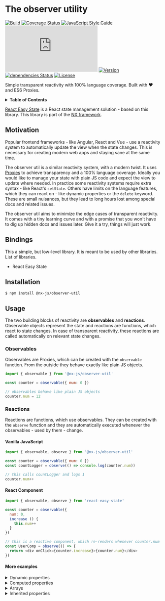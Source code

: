 # The observer utility

[![Build](https://img.shields.io/circleci/project/github/nx-js/observer-util/master.svg)](https://circleci.com/gh/nx-js/observer-util/tree/master) [![Coverage Status](https://coveralls.io/repos/github/nx-js/observer-util/badge.svg)](https://coveralls.io/github/nx-js/observer-util) [![JavaScript Style Guide](https://img.shields.io/badge/code_style-standard-brightgreen.svg)](https://standardjs.com) [![Package size](http://img.badgesize.io/https://unpkg.com/@nx-js/observer-util/dist/umd.es6.min.js?compression=gzip&label=minzip_size)](https://unpkg.com/@nx-js/observer-util/dist/umd.es6.min.js)  [![Version](https://img.shields.io/npm/v/@nx-js/observer-util.svg)](https://www.npmjs.com/package/@nx-js/observer-util) [![dependencies Status](https://david-dm.org/nx-js/observer-util/status.svg)](https://david-dm.org/nx-js/observer-util) [![License](https://img.shields.io/npm/l/@nx-js/observer-util.svg)](https://www.npmjs.com/package/@nx-js/observer-util)

Simple transparent reactivity with 100% language coverage. Built with :heart: and ES6 Proxies.

<details>
<summary><strong>Table of Contents</strong></summary>
<!-- Do not edit the Table of Contents, instead regenerate with `npm run build-toc` -->

<!-- toc -->

* [Installation](#installation)
* [Usage](#usage)
* [Key features](#key-features)
* [Platform support](#platform-support)
* [API](#api)
  + [const object = observable(object)](#const-object--observableobject)
  + [const boolean = isObservable(object)](#const-boolean--isobservableobject)
  + [const function = observe(function)](#const-function--observefunction)
  + [unobserve(function)](#unobservefunction)
  + [unqueue(function)](#unqueuefunction)
  + [exec(function)](#execfunction)
  + [const promise = nextTick(function)](#const-promise--nexttickfunction)
  + [observable.$raw](#observableraw)
* [Examples](#examples)
* [Alternative builds](#alternative-builds)
* [Contributing](#contributing)

<!-- tocstop -->

</details>

[React Easy State](https://github.com/solkimicreb/react-easy-state) is a React state management solution - based on this library. This library is part of the [NX framework](https://nx-framework.com).

## Motivation

Popular frontend frameworks - like Angular, React and Vue - use a reactivity system to automatically update the view when the state changes. This is necessary for creating modern web apps and staying sane at the same time.

The observer util is a similar reactivity system, with a modern twist. It uses [Proxies](https://developer.mozilla.org/en-US/docs/Web/JavaScript/Reference/Global_Objects/Proxy) to achieve transparency and a 100% language coverage. Ideally you would like to manage your state with plain JS code and expect the view to update where needed. In practice some reactivity systems require extra syntax - like React's `setState`. Others have limits on the language features, which they can react on - like dynamic properties or the `delete` keyword. These are small nuisances, but they lead to long hours lost among special docs and related issues.

The observer util aims to minimize the edge cases of transparent reactivity. It comes with a tiny learning curve and with a promise that you won't have to dig up hidden docs and issues later. Give it a try, things will just work.

## Bindings

This a simple, but low-level library. It is meant to be used by other libraries.
List of libraries.

- React Easy State

## Installation

```
$ npm install @nx-js/observer-util
```

## Usage

The two building blocks of reactivity are **observables** and **reactions**. Observable objects represent the state and reactions are functions, which react to state changes. In case of transparent reactivity, these reactions are called automatically on relevant state changes.

### Observables

Observables are Proxies, which can be created with the `observable` function. From the outside they behave exactly like plain JS objects.

```js
import { observable } from '@nx-js/observer-util'

const counter = observable({ num: 0 })

// observables behave like plain JS objects
counter.num = 12
```

### Reactions

Reactions are functions, which use observables. They can be created with the `observe` function and they are automatically executed whenever the observables - used by them - change.

#### Vanilla JavaScript

```js
import { observable, observe } from '@nx-js/observer-util'

const counter = observable({ num: 0 })
const countLogger = observe(() => console.log(counter.num))

// this calls countLogger and logs 1
counter.num++
```

#### React Component

```js
import { observable, observe } from 'react-easy-state'

const counter = observable({
  num: 0,
  increase () {
    this.num++
  }
})

// this is a reactive component, which re-renders whenever counter.num changes
const UserComp = observe(() => {
  return <div onClick={counter.increase}>{counter.num}</div>  
})
```

#### More examples

<details>
<summary>Dynamic properties</summary>
```js
import { observable, observe } from '@nx-js/observer-util'

const profile = observable()
observe(() => console.log(profile.name))

// logs 'Bob'
profile.name = 'Bob'
```
</details>
<details>
<summary>Nested properties</summary>
```js
import { observable, observe } from '@nx-js/observer-util'

const person = observable({
  name: {
    first: 'John',
    last: 'Smith'
  },
  age: 22
})

observe(() => console.log(`${person.name.first} ${person.name.last}`))

// logs 'Bob Smith'
person.name.first = 'Bob'
```
</details>
<details>
<summary>Computed properties</summary>
```js
import { observable, observe } from '@nx-js/observer-util'

const person = observable({
  firstName: 'Bob',
  lastName: 'Smith',
  get name () {
    return `${firstName} ${lastName}`
  }
})

observe(() => console.log(person.name))

// logs 'Ann Smith'
observable.firstName = 'Ann'
```
</details>
<details>
<summary>Conditionals</summary>
```js
import { observable, observe } from '@nx-js/observer-util'

const person = observable({
  gender: 'male',
  name: 'Potato'
})

observe(() => {
  if (person.gender === 'male') {
    console.log(`Mr. ${person.name}`)
  } else {
    console.log(`Ms. ${person.name}`)
  }
})

// logs 'Ms. Potato'
person.gender = 'female'
```
</details>
<details>
<summary>Arrays</summary>
```js
import { observable, observe } from '@nx-js/observer-util'

const users = observable([])

observe(() => console.log(users.join(', ')))

// logs 'Bob'
users.push('Bob')

// logs 'Bob, John'
users.push('John')

// logs 'Bob'
users.pop()
```
</details>
<details>
<summary>ES6 collections</summary>
```js
import { observable, observe } from '@nx-js/observer-util'

const people = observable(new Map())

observe(() => {
  for (let [name, age] of people) {
    console.log(`${name}, ${age}`)
  }
})

// logs 'Bob, 22'
people.set('Bob', 22)

// logs 'Bob, 22' and 'John, 35'
people.set('John', 35)
```
</details>
<details>
<summary>Inherited properties</summary>
```js
import { observable, observe } from '@nx-js/observer-util'

const defaultUser = observable({
  name: 'Unknown',
  job: 'developer'
})
const user = observable(Object.create(defaultUser))

// logs 'Unknown is a developer'
observe(() => console.log(`${user.name} is a ${user.job}`))

// logs 'Bob is a developer'
user.name = 'Bob'

// logs 'Bob is a stylist'
user.job = 'stylist'

// logs 'Unknown is a stylist'
delete user.name
```
</details>

**This is all you need to know to get started!** The following sections are about advanced topics - like custom reaction scheduling and cleanup.

### Reaction scheduling

Reactions are scheduled to run whenever the relevant observable state changes. The default scheduler runs the reactions synchronously, but custom schedulers can be passed to change this behavior. Schedulers are usually functions which receive the scheduled reaction as argument. For example the React Easy State scheduler delegates the render scheduling to React Fiber.

```js
import { observable, observe } from '@nx-js/observer-util'

// this scheduler delays reactions by 1 second
const scheduler = reaction => setTimeout(reaction, 1000)

const person = observable({ name: 'Josh' })
observe(() => console.log(person.name), { scheduler })

// this logs 'Barbie' after a one second delay
person.name = 'Barbie'
```

#### More examples

<details>
<summary>React Scheduler</summary>

The React scheduler simply calls `setState` on relevant observable changes. This delegates the render scheduling to React Fiber.

```js
import { observe } from '@nx-js/observer-util'

class ReactiveComp extends BaseComponent {
  constructor () {
    // ...
    this.render = observe(this.render, {
      lazy: true,
      scheduler: () => this.setState()
    })
  }
}

```
</details>
<details>
<summary>Batched updates with ES6 Sets</summary>

Schedulers can be objects with an `add` and `delete` method, which schedule and unschedule reactions. ES6 Sets can be used as a scheduler, that automatically removes duplicate reactions.

```js
import { observable, observe } from '@nx-js/observer-util'

const reactions = new Set()
const person = observable({ name: 'Josh' })
observe(() => console.log(person), { scheduler: reactions })

// this throttles reactions to run with a minimal 1 second interval
setInterval(() => {
  reactions.forEach(reaction => reaction())
}, 1000)

// these will cause { name: 'Barbie', age: 30 } to be logged once
person.name = 'Barbie'
person.age = 87
```
</details>
<details>
<summary>Batched updates with queues</summary>

Queues from the [queue util]() can be used to implement complex scheduling patterns by combining automatic priority based and manual execution.

```js
import { observable, observe } from '@nx-js/observer-util'
import { Queue, priorities } from '@nx-js/queue-util'

const scheduler = new Queue(priorities.LOW)
const person = observable({ name: 'Josh' })
observe(() => console.log(person), { scheduler })

// these will cause { name: 'Barbie', age: 30 } to be logged once
// when everything is idle and there is free time to do it
person.name = 'Barbie'
person.age = 87
```

Queues are automatically scheduling reactions - based on their priority - but they can also be stopped, started and cleared manually at any time. Learn more about them [here]().
</details>

## API

### Proxy = observable(object)

Creates and returns a proxied observable object, which behaves just like the originally passed object. The original object is **not modified**.

- If no argument is provided, it returns an empty observable.
- If an object is passed as argument, it wraps the passed object in an observable.
- If an observable object is passed, it simply returns the passed observable object.

### boolean = isObservable(object)

Returns true if the passed object is an observable, returns false otherwise.

### reaction = observe(function, config)

Wraps the passed function with reaction, which behaves just like the original function. The original function is **not modified**.

It also accepts an optional config object with the following options.

- lazy: A boolean, which controls if the reaction should run once after it is created or not. If it is true, the reaction has to be called once manually to trigger the reactivity process. Defaults to false.

- scheduler: A function, which is called with the reaction when it is scheduled to run because of observable changes. The default scheduler runs the reaction right away. It can also be an object with an `add` and `delete` method - which schedule and unschedule reactions.

### unobserve(reaction)

Unobserves the passed reaction. Unobserved reactions won't be automatically run anymore.

```js
import { observable, observe, unobserve } from '@nx-js/observer-util'

const counter = observable({ num: 0 })
const logger = observe(() => console.log(counter.num))

// after this the logger won't be automatically called on counter.num changes
unobserve(logger)
```

### obj = raw(observable)

Original objects are never modified, but transparently wrapped by observables. `raw` can be used  to access the original non-reactive object. Modifying and accessing properties on the raw object doesn't trigger reactions.

#### Using `raw` at property access

```js
import { observable, observe, raw } from '@nx-js/observer-util'

const person = observable()
const logger = observe(() => console.log(person.name))

// this logs 'Bob'
person.name = 'Bob'

// `name` is used from the raw non-reactive object, this won't log anything
raw(person).name = 'John'
```

#### Using `raw` at property mutation

```js
import { observable, observe, raw } from '@nx-js/observer-util'

const person = observable({ age: 20 })
observe(() => console.log(`${person.name}: ${raw(person).age}`))

// this logs 'Bob: 20'
person.name = 'Bob'

// `age` is used from the raw non-reactive object, this won't log anything
person.age = 33
```

## Platform support

- Node: 6.5 and above
- Chrome: 49 and above
- Firefox: 38 and above
- Safari: 10 and above
- Edge: 12 and above
- Opera: 36 and above
- IE is not supported

## Alternative builds

This library detects if you use ES6 or commonJS modules and serve the right format to you. The exposed bundles are transpiled to ES5 to support common tools - like UglifyJS minifying. If you would like a finer control over the provided build, you can specify them in your imports.

- `@nx-js/observer-util/dist/es.es6.js` exposes an ES6 build with ES6 modules.
- `@nx-js/observer-util/dist/es.es5.js` exposes an ES5 build with ES6 modules.
- `@nx-js/observer-util/dist/cjs.es6.js` exposes an ES6 build with commonJS modules.
- `@nx-js/observer-util/dist/cjs.es5.js` exposes an ES5 build with commonJS modules.

If you use a bundler, set up an alias for `@nx-js/observer-util` to point to your desired build. You can learn how to do it with webpack [here](https://webpack.js.org/configuration/resolve/#resolve-alias) and with rollup [here](https://github.com/rollup/rollup-plugin-alias#usage).

## Contributing

Contributions are always welcomed! Just send a PR for fixes and doc updates and open issues for new features beforehand. Make sure that the tests and the linter pass and that
the coverage remains high. Thanks!
